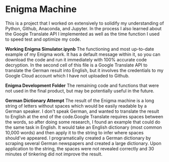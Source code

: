 # Enigma Machine
This is a project that I worked on extensively to solidify my understanding of Python, Github, Anaconda, and Jupyter. In the process I also learned about the Google Translate API I implemented as well as the time function I used to speed test and optimize my code.

**Working Enigma Simulator.ipynb**
The functioning and most up-to-date example of my Enigma work. It has a default message within it, so you can download the
code and run it immediately with 100% accurate code decryption. In the second cell of this file is a Google Translate API 
to translate the German result into English, but it involves the credentials to my Google Cloud account which I have not uploaded to Github.

**Enigma Development Folder**
The remaining code and functions that were not used in the final product, but may be potentially useful in the future.

**German Dictionary Attempt**
The result of the Enigma machine is a long string of letters without spaces which would be easily readable by a German speaker. I don't speak German, and wanted to translate the result to English at the end of the code.Google Translate requires spaces between the words, so after doing some research, I found an example that could do the same task in English. It would take an English dictionary (most common 10,000 words) and then apply it to the string to infer where spaces should've appeared. I programatically created a German dictionary by scraping several German newspapers and created a large dictionary. Upon application to the string, the spaces were not revealed correctly and 30 minutes of tinkering did not improve the result.
 
